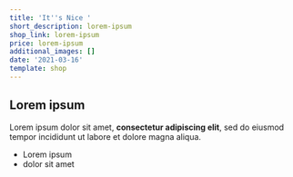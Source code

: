 ```yaml
---
title: 'It''s Nice '
short_description: lorem-ipsum
shop_link: lorem-ipsum
price: lorem-ipsum
additional_images: []
date: '2021-03-16'
template: shop
---
```

## Lorem ipsum

Lorem ipsum dolor sit amet, **consectetur adipiscing elit**, sed do eiusmod tempor incididunt ut labore et dolore magna aliqua.

- Lorem ipsum
- dolor sit amet